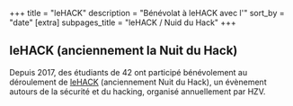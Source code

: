 +++
title = "leHACK"
description = "Bénévolat à leHACK avec l'"
sort_by = "date"
[extra]
subpages_title = "leHACK / Nuid du Hack"
+++

## leHACK (anciennement la Nuit du Hack)

Depuis 2017, des étudiants de 42 ont participé bénévolement au déroulement de
[leHACK](https://lehack.org/) (anciennement Nuit du Hack), un évènement autours
de la sécurité et du hacking, organisé annuellement par HZV.
